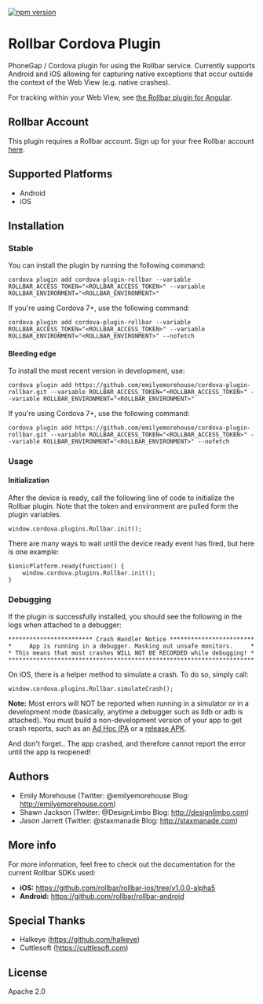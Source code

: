 [![npm version](https://badge.fury.io/js/cordova-plugin-rollbar.svg)](https://badge.fury.io/js/cordova-plugin-rollbar)

# Rollbar Cordova Plugin #

PhoneGap / Cordova plugin for using the Rollbar service. Currently supports Android and iOS allowing for capturing native exceptions that occur outside the context of the Web View (e.g. native crashes).

For tracking within your Web View, see [the Rollbar plugin for Angular](https://github.com/tandibar/ng-rollbar).

## Rollbar Account ##
This plugin requires a Rollbar account. Sign up for your free Rollbar account [here](https://rollbar.com/).

## Supported Platforms ##

- Android
- iOS

## Installation ##
### Stable ###
You can install the plugin by running the following command:
```
cordova plugin add cordova-plugin-rollbar --variable ROLLBAR_ACCESS_TOKEN="<ROLLBAR_ACCESS_TOKEN>" --variable ROLLBAR_ENVIRONMENT="<ROLLBAR_ENVIRONMENT>"
```

If you're using Cordova 7+, use the following command:
```
cordova plugin add cordova-plugin-rollbar --variable ROLLBAR_ACCESS_TOKEN="<ROLLBAR_ACCESS_TOKEN>" --variable ROLLBAR_ENVIRONMENT="<ROLLBAR_ENVIRONMENT>" --nofetch
```

#### Bleeding edge ####
To install the most recent version in development, use:

```
cordova plugin add https://github.com/emilyemorehouse/cordova-plugin-rollbar.git --variable ROLLBAR_ACCESS_TOKEN="<ROLLBAR_ACCESS_TOKEN>" --variable ROLLBAR_ENVIRONMENT="<ROLLBAR_ENVIRONMENT>"
```

If you're using Cordova 7+, use the following command:

```
cordova plugin add https://github.com/emilyemorehouse/cordova-plugin-rollbar.git --variable ROLLBAR_ACCESS_TOKEN="<ROLLBAR_ACCESS_TOKEN>" --variable ROLLBAR_ENVIRONMENT="<ROLLBAR_ENVIRONMENT>" --nofetch
```


### Usage ###
#### Initialization ####
After the device is ready, call the following line of code to initialize the Rollbar plugin. Note that the token and environment are pulled form the plugin variables.

```
window.cordova.plugins.Rollbar.init();
```

There are many ways to wait until the device ready event has fired, but here is one example:

```
$ionicPlatform.ready(function() {
    window.cordova.plugins.Rollbar.init();
}
```

### Debugging ###
If the plugin is successfully installed, you should see the following in the logs when attached to a debugger:

```
************************ Crash Handler Notice ************************
*     App is running in a debugger. Masking out unsafe monitors.     *
* This means that most crashes WILL NOT BE RECORDED while debugging! *
**********************************************************************
```

On iOS, there is a helper method to simulate a crash. To do so, simply call:

```
window.cordova.plugins.Rollbar.simulateCrash();
```

**Note:** Most errors will NOT be reported when running in a simulator or in a development mode (basically, anytime a debugger such as lldb or adb is attached). You must build a non-development version of your app to get crash reports, such as an [Ad Hoc IPA](https://help.apple.com/xcode/mac/current/#/dev7ccaf4d3c) or a [release APK](https://ionicframework.com/docs/v1/guide/publishing.html#android-publishing).

And don't forget.. The app crashed, and therefore cannot report the error until the app is reopened!


## Authors ##
* Emily Morehouse (Twitter: @emilyemorehouse Blog: http://emilyemorehouse.com)
* Shawn Jackson (Twitter: @DesignLimbo Blog: http://designlimbo.com)
* Jason Jarrett (Twitter: @staxmanade Blog: http://staxmanade.com)

## More info ##
For more information, feel free to check out the documentation for the current Rollbar SDKs used:

* **iOS:** https://github.com/rollbar/rollbar-ios/tree/v1.0.0-alpha5
* **Android:** https://github.com/rollbar/rollbar-android


## Special Thanks ##
* Halkeye (https://github.com/halkeye)
* Cuttlesoft (https://cuttlesoft.com)


## License ##
Apache 2.0

